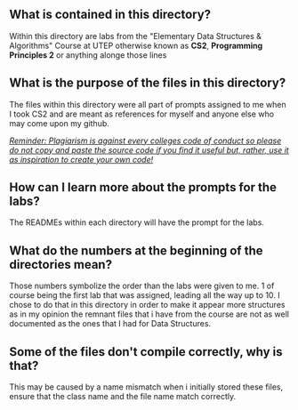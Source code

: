 <h2>What is contained in this directory?</h2>
Within this directory are labs from the "Elementary Data Structures & Algorithms" Course at UTEP otherwise known as <b>CS2</b>, <b>Programming Principles 2</b> or anything alonge those lines

<h2>What is the purpose of the files in this directory?</h2>
The files within this directory were all part of prompts assigned to me when I took CS2 and are meant as references for myself and anyone else who may come upon my github. 

<u><i>Reminder: Plagiarism is against every colleges code of conduct so please do not copy and paste the source code if you find it useful but, rather, use it as inspiration to create your own code!</i></u>

<h2>How can I learn more about the prompts for the labs?</h2>
The READMEs within each directory will have the prompt for the labs. 

<h2>What do the numbers at the beginning of the directories mean?</h2>
Those numbers symbolize the order than the labs were given to me. 1 of course being the first lab that was assigned, leading all the way up to 10. I chose to do that in this directory in order to make it appear more structures as in my opinion the remnant files that i have from the course are not as well documented as the ones that I had for Data Structures.

<h2>Some of the files don't compile correctly, why is that?</h2>
This may be caused by a name mismatch when i initially stored these files, ensure that the class name and the file name match correctly.




